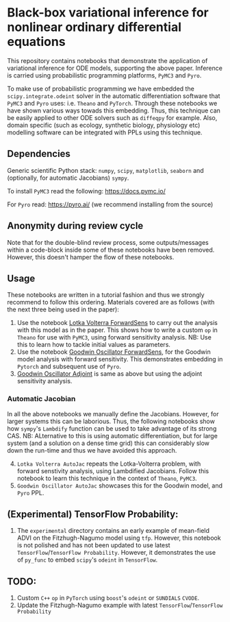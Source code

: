 # Black-box variational inference for nonlinear ordinary differential equations

This repository contains notebooks that demonstrate the application of variational inference for ODE models, supporting the above paper. Inference is carried using probabilistic programming platforms, `PyMC3` and `Pyro`.

To make use of probabilistic programming we have embedded the `scipy.integrate.odeint` solver in the automatic differentiation software that `PyMC3` and `Pyro` uses: i.e. `Theano` and `PyTorch`. Through these notebooks we have shown various ways towads this embedding. Thus, this technique can be easily applied to other ODE solvers such as `diffeqpy` for example. Also, domain specific (such as ecology, synthetic biology, physiology etc) modelling software can be integrated with PPLs using this technique.

## Dependencies
Generic scientific Python stack: `numpy`, `scipy`, `matplotlib`, `seaborn` and (optionally, for automatic Jacobians) `sympy`.

To install `PyMC3` read the following:
https://docs.pymc.io/

For `Pyro` read:
https://pyro.ai/ (we recommend installing from the source)

## Anonymity during review cycle
Note that for the double-blind review process, some outputs/messages within a code-block inside some of these notebooks have been removed. However, this doesn't hamper the flow of these notebooks.

## Usage
These notebooks are written in a tutorial fashion and thus we strongly recommend to follow this ordering.
Materials covered are as follows (with the next three being used in the paper):

1) Use the notebook [Lotka Volterra ForwardSens](https://github.com/sg5g10/VBODE/blob/master/Lotka%20Volterra%20ForwardSens.ipynb) to carry out the analysis with this model as in the paper. This shows how to write a custom `op` in `Theano` for use with `PyMC3`, using forward sensitivity analysis. NB: Use this to learn how to tackle initial values as parameters.
2) Use the notebook [Goodwin Oscillator ForwardSens](https://github.com/sg5g10/VBODE/blob/master/Goodwin%20Oscillator%20ForwardSens.ipynb), for the Goodwin model analysis with forward sensitivity. This demonstrates embedding in `Pytorch` and subsequent use of `Pyro`.
3) [Goodwin Oscillator Adjoint](https://github.com/sg5g10/VBODE/blob/master/Goodwin%20Oscillator%20Adjoint.ipynb) is same as above but using the adjoint sensitivity analysis.

### Automatic Jacobian
In all the above notebooks we manually define the Jacobians. However, for larger systems this can be laborious. Thus, the following notebooks show how `sympy`'s `Lambdify` function can be used to take advantage of its strong CAS. NB: ALternative to this is using automatic differentiation, but for large system (and a solution on a dense time grid) this can considerably slow down the run-time and thus we have avoided this approach.

4) `Lotka Volterra AutoJac` repeats the Lotka-Volterra problem, with forward senstivity analysis, using Lambdified Jacobians. Follow this notebook to learn this technique in the context of `Theano`, `PyMC3`.
5) `Goodwin Oscillator AutoJac` showcases this for the Goodwin model, and `Pyro` PPL.

## (Experimental) TensorFlow Probability: 
1) The `experimental` directory contains an early example of mean-field ADVI on the Fitzhugh-Nagumo model using `tfp`. However, this notebook is not polished and has not been updated to use latest `TensorFlow`/`TensorFlow Probability`. However, it demonstrates the use of `py_func` to embed `scipy`'s `odeint` in `TensorFlow`.

## TODO: 
1) Custom `C++` `op` in `PyTorch` using `boost`'s `odeint` or `SUNDIALS` `CVODE`.
2) Update the Fitzhugh-Nagumo example with latest `TensorFlow`/`TensorFlow Probability`

